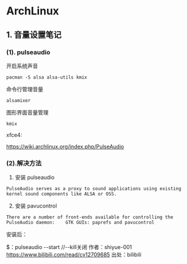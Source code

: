 # ArchLinux

## 1. 音量设置笔记

### (1).   pulseaudio

开启系统声音 

```
pacman -S alsa alsa-utils kmix
```

命令行管理音量

```
alsamixer
```

图形界面音量管理

```
kmix
```


xfce4:

https://wiki.archlinux.org/index.php/PulseAudio

### (2).解决方法

1. 安装 pulseaudio

```
PulseAudio serves as a proxy to sound applications using existing kernel sound components like ALSA or OSS.
```

2. 安装 pavucontrol

```
There are a number of front-ends available for controlling the PulseAudio daemon:    GTK GUIs: paprefs and pavucontrol 
```


安装后：

$：pulseaudio --start        //--kill关闭 作者：shiyue-001 https://www.bilibili.com/read/cv12709685 出处：bilibili